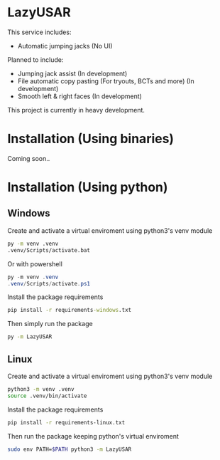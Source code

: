# LazyUSAR

This service includes:

-   Automatic jumping jacks (No UI)

Planned to include:

-   Jumping jack assist (In development)
-   File automatic copy pasting (For tryouts, BCTs and more) (In development)
-   Smooth left & right faces (In development)

This project is currently in heavy development.

# Installation (Using binaries)

Coming soon..

# Installation (Using python)

## Windows

Create and activate a virtual enviroment using python3's venv module

```cmd
py -m venv .venv
.venv/Scripts/activate.bat
```

Or with powershell

```powershell
py -m venv .venv
.venv/Scripts/activate.ps1
```

Install the package requirements

```cmd
pip install -r requirements-windows.txt
```

Then simply run the package

```cmd
py -m LazyUSAR
```

## Linux

Create and activate a virtual enviroment using python3's venv module

```bash
python3 -m venv .venv
source .venv/bin/activate
```

Install the package requirements

```bash
pip install -r requirements-linux.txt
```

Then run the package keeping python's virtual enviroment

```bash
sudo env PATH=$PATH python3 -m LazyUSAR
```
